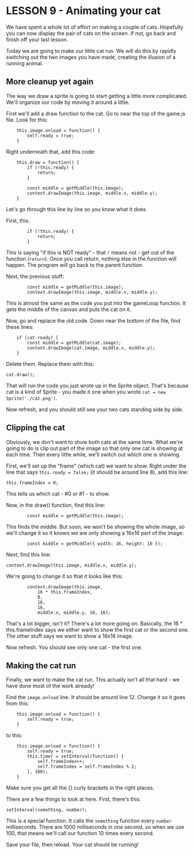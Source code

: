 # LESSON 9 - Animating your cat

We have spent a whole lot of effort on making a couple of cats.  Hopefully you can now display the pair of cats on the screen.  If not, go back and finish off your last lesson.

Today we are going to make our little cat run.  We will do this by rapidly switching out the two images you have made, creating the illusion of a running animal.

## More cleanup yet again

The way we draw a sprite is going to start getting a little more complicated.  We'll organize our code by moving it around a little.

First we'll add a draw function to the cat.  Go to near the top of the game.js file.  Look for this:

```
    this.image.onload = function() {
        self.ready = true;
    }
```

Right underneath that, add this code:

```
    this.draw = function() {
        if (!this.ready) {
            return;
        }

        const middle = getMiddle(this.image);
        context.drawImage(this.image, middle.x, middle.y);
    }
```

Let's go through this line by line so you know what it does.

First, this:

```
        if (!this.ready) {
            return;
        }
```

This is saying "if this is NOT ready" - that `!` means not - get out of the function (`return`).  Once you call return, nothing else in the function will happen.  The program will go back to the parent function.

Next, the previous stuff:
```
        const middle = getMiddle(this.image);
        context.drawImage(this.image, middle.x, middle.y);
```

This is almost the same as the code you put into the gameLoop function.  It gets the middle of the canvas and puts the cat on it.

Now, go and replace the old code.  Down near the bottom of the file, find these lines:
```
    if (cat.ready) {
        const middle = getMiddle(cat.image);
        context.drawImage(cat.image, middle.x, middle.y);
    }
```

Delete them.  Replace them with this:
```
cat.draw();
```

That will run the code you just wrote up in the Sprite object.  That's because cat is a kind of Sprite - you made it one when you wrote `cat = new Sprite('./cat.png')`.

Now refresh, and you should still see your two cats standing side by side.

## Clipping the cat
Obviously, we don't want to show both cats at the same time.  What we're going to do is clip out part of the image so that only one cat is showing at each time.  Then every little while, we'll switch out which one is showing.

First, we'll set up the "frame" (which cat) we want to show.  Right under the line that says `this.ready = false;` (it should be around line 8), add this line:

```
this.frameIndex = 0;
```

This tells us which cat - #0 or #1 - to show.

Now, in the draw() function, find this line:

```
        const middle = getMiddle(this.image);
```

This finds the middle.  But soon, we won't be showing the whole image, so we'll change it so it knows we are only showing a 16x16 part of the image:

```
        const middle = getMiddle({ width: 16, height: 16 });
```

Next, find this line:

```
context.drawImage(this.image, middle.x, middle.y);
```

We're going to change it so that it looks like this:

```
        context.drawImage(this.image,
            16 * this.frameIndex,
            0,
            16,
            16,
            middle.x, middle.y, 16, 16);
```

That's a lot bigger, isn't it?  There's a lot more going on.  Basically, the 16 * this.frameIndex says we either want to show the first cat or the second one.  The other stuff says we want to show a 16x16 image.

Now refresh.  You should see only one cat - the first one.

## Making the cat run
Finally, we want to make the cat run. This actually isn't all that hard - we have done most of the work already!

Find the `image.onload` line.  It should be around line 12.  Change it so it goes from this:

```
    this.image.onload = function() {
        self.ready = true;
    }
```

to this:

```
    this.image.onload = function() {
        self.ready = true;
        this.timer = setInterval(function() {
            self.frameIndex++;
            self.frameIndex = self.frameIndex % 2;
        }, 100);
    }
```

Make sure you get all the {} curly brackets in the right places.

There are a few things to look at here.  First, there's this:

```
setInterval(something, number);
```

This is a special function.  It calls the `something` function every `number` milliseconds.  There are 1000 milliseconds in one second, so when we use 100, that means we'll call our function 10 times every second.

Save your file, then reload.  Your cat should be running!
